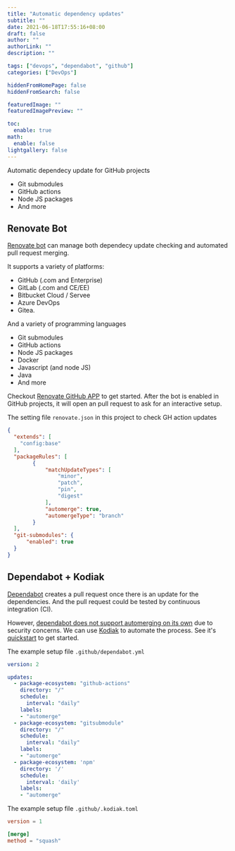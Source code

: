 ```yaml
---
title: "Automatic dependency updates"
subtitle: ""
date: 2021-06-18T17:55:16+08:00
draft: false
author: ""
authorLink: ""
description: ""

tags: ["devops", "dependabot", "github"]
categories: ["DevOps"]

hiddenFromHomePage: false
hiddenFromSearch: false

featuredImage: ""
featuredImagePreview: ""

toc:
  enable: true
math:
  enable: false
lightgallery: false
---
```


Automatic dependecy update for GitHub projects
- Git submodules
- GitHub actions
- Node JS packages
- And more

<!--more-->

## Renovate Bot

[Renovate bot](https://www.whitesourcesoftware.com/free-developer-tools/renovate) can manage both dependecy update checking and automated pull request merging.

It supports a variety of platforms:
- GitHub (.com and Enterprise)
- GitLab (.com and CE/EE)
- Bitbucket Cloud / Servee
- Azure DevOps
- Gitea.

And a variety of programming languages
- Git submodules
- GitHub actions
- Node JS packages
- Docker
- Javascript (and node JS)
- Java
- And more

Checkout [Renovate GitHub APP](https://github.com/marketplace/renovate) to get started. After the bot is enabled in GitHub projects, it will open an pull request to ask for an interactive setup.

The setting file `renovate.json` in this project to check GH action updates

```json
{
  "extends": [
    "config:base"
  ],
  "packageRules": [
        {
            "matchUpdateTypes": [
                "minor",
                "patch",
                "pin",
                "digest"
            ],
            "automerge": true,
            "automergeType": "branch"
        }
  ],
  "git-submodules": {
      "enabled": true
  }
}
```

## Dependabot + Kodiak

[Dependabot](https://github.com/dependabot) creates a pull request once there is an update for the dependencies. And the pull request could be tested by continuous integration (CI).

However, [dependabot does not support automerging on its own](https://github.blog/changelog/2021-02-19-github-actions-workflows-triggered-by-dependabot-prs-will-run-with-read-only-permissions/) due to security concerns. We can use [Kodiak](https://kodiakhq.com/) to automate the process. See it's [quickstart](https://kodiakhq.com/#quickstart) to get started.

The example setup file `.github/dependabot.yml`

```yml
version: 2

updates:
  - package-ecosystem: "github-actions"
    directory: "/"
    schedule:
      interval: "daily"
    labels:
    - "automerge"
  - package-ecosystem: "gitsubmodule"
    directory: "/"
    schedule:
      interval: "daily"
    labels:
    - "automerge"
  - package-ecosystem: 'npm'
    directory: '/'
    schedule:
      interval: 'daily'
    labels:
    - "automerge"
```

The example setup file `.github/.kodiak.toml`

```toml
version = 1

[merge]
method = "squash"
```


